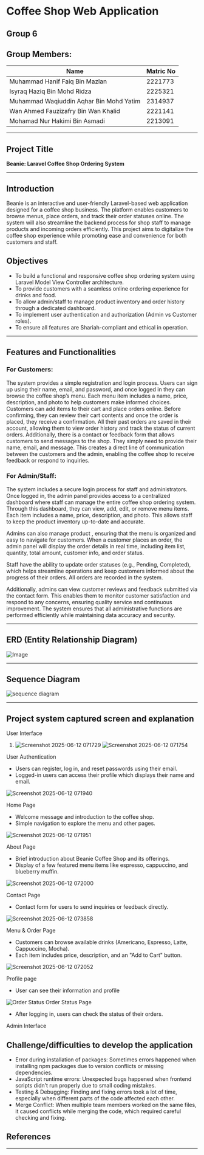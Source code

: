 # Coffee Shop Web Application

## Group 6
## Group Members:

| Name                                        | Matric No      |
|---------------------------------------------|----------------|
| Muhammad Hanif Faiq Bin Mazlan              | 2221773        |
| Isyraq Haziq Bin Mohd Ridza                 | 2225321        |
| Muhammad Waqiuddin Aqhar Bin Mohd Yatim     | 2314937        |
| Wan Ahmed Fauzizafry Bin Wan Khalid         | 2221141        |
| Mohamad Nur Hakimi Bin Asmadi               | 2213091        |

---

## Project Title

**Beanie: Laravel Coffee Shop Ordering System**

---

## Introduction

Beanie is an interactive and user-friendly Laravel-based web application designed for a coffee shop business. The platform enables customers to browse menus, place orders, and track their order statuses online. The system will also streamline the backend process for shop staff to manage products  and incoming orders efficiently. This project aims to digitalize the coffee shop experience while promoting ease and convenience for both customers and staff.

## Objectives

- To build a functional and responsive coffee shop ordering system using Laravel Model View Controller architecture.
- To provide customers with a seamless online ordering experience for drinks and food.
- To allow admin/staff to manage product inventory and order history through a dedicated dashboard.
- To implement user authentication and authorization (Admin vs Customer roles).
- To ensure all features are Shariah-compliant and ethical in operation.

---

## Features and Functionalities

### For Customers:

  The system provides a simple registration and login process. Users can sign up using their name, email, and password, and once logged in they can browse the coffee shop’s menu. Each menu item includes a name, price, description, and photo to help customers make informed choices. Customers can add items to their cart and place orders online. Before confirming, they can review their cart contents and once the order is placed, they receive a confirmation. All their past orders are saved in their account, allowing them to view order history and track the status of current orders. Additionally, there is a contact or feedback form that allows customers to send messages to the shop. They simply need to provide their name, email, and message. This creates a direct line of communication between the customers and the admin, enabling the coffee shop to receive feedback or respond to inquiries.

### For Admin/Staff:

  The system includes a secure login process for staff and administrators. Once logged in, the admin panel provides access to a centralized dashboard where staff can manage the entire coffee shop ordering system. Through this dashboard, they can view, add, edit, or remove menu items. Each item includes a name, price, description, and photo. This allows staff to keep the product inventory up-to-date and accurate.

Admins can also manage product , ensuring that the menu is organized and easy to navigate for customers. When a customer places an order, the admin panel will display the order details in real time, including item list, quantity, total amount, customer info, and order status.

Staff have the ability to update order statuses (e.g., Pending, Completed), which helps streamline operations and keep customers informed about the progress of their orders. All orders are recorded in the system.

Additionally, admins can view customer reviews and feedback submitted via the contact form. This enables them to monitor customer satisfaction and respond to any concerns, ensuring quality service and continuous improvement. The system ensures that all administrative functions are performed efficiently while maintaining data accuracy and security.

---

## ERD (Entity Relationship Diagram)
![Image](https://github.com/user-attachments/assets/1ab7a943-3de9-4a87-aa69-c82c6c04d9c7)

---

## Sequence Diagram
![sequence diagram](https://github.com/user-attachments/assets/dffddb51-2692-4001-93c2-b3132f7ebc20)

---

## Project system captured screen and explanation

User Interface

1. ![Screenshot 2025-06-12 071729](https://github.com/user-attachments/assets/82ff923b-98c9-4cf6-83ce-30c97e62ee45)
   ![Screenshot 2025-06-12 071754](https://github.com/user-attachments/assets/54a445bf-55b5-46e1-9375-9fe59b1eb54a)

User Authentication

- Users can register, log in, and reset passwords using their email.
- Logged-in users can access their profile which displays their name and email.
   
 ![Screenshot 2025-06-12 071940](https://github.com/user-attachments/assets/e2bfa9f2-3c75-4b55-856c-f5c4c4756944)
 
 Home Page

- Welcome message and introduction to the coffee shop.
- Simple navigation to explore the menu and other pages.
   
 ![Screenshot 2025-06-12 071951](https://github.com/user-attachments/assets/c8484bae-8043-46af-ae36-f38bd587812a)
 
 About Page

- Brief introduction about Beanie Coffee Shop and its offerings.
- Display of a few featured menu items like espresso, cappuccino, and blueberry muffin.
    
 ![Screenshot 2025-06-12 072000](https://github.com/user-attachments/assets/85163e76-6436-4ac4-a5bb-9736484cd83b)

 Contact Page
 - Contact form for users to send inquiries or feedback directly.
    
 ![Screenshot 2025-06-12 073858](https://github.com/user-attachments/assets/4c989f97-9bc2-422d-af65-872172cdc73f)

 Menu & Order Page

- Customers can browse available drinks (Americano, Espresso, Latte, Cappuccino, Mocha).
- Each item includes price, description, and an "Add to Cart" button.

 ![Screenshot 2025-06-12 072052](https://github.com/user-attachments/assets/c35bf236-eabb-4daf-900f-bdff78110e45)

 Profile page
 - User can see their information and profile
   
 ![Order Status](https://github.com/user-attachments/assets/e6c14a5d-3c91-4807-af5a-130f71185897)
 Order Status Page
- After logging in, users can check the status of their orders.


Admin Interface









## Challenge/difficulties to develop the application

- Error during installation of packages: Sometimes errors happened when installing npm packages due to version conflicts or missing dependencies.
- JavaScript runtime errors: Unexpected bugs happened when frontend scripts didn’t run properly due to small coding mistakes.
- Testing & Debugging: Finding and fixing errors took a lot of time, especially when different parts of the code affected each other.
- Merge Conflict: When multiple team members worked on the same files, it caused conflicts while merging the code, which required careful checking and fixing.



## References


---
